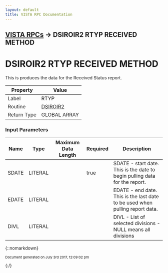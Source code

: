 ```yaml
---
layout: default
title: VISTA RPC Documentation
---
```


## [VISTA RPCs](TableOfContents) &#8594; DSIROIR2 RTYP RECEIVED METHOD
# DSIROIR2 RTYP RECEIVED METHOD

This is produces the data for the Received Status report. 

Property | Value
--- | ---
Label | RTYP
Routine | [DSIROIR2](http://code.osehra.org/dox/Routine_DSIROIR2_source.html)
Return Type | GLOBAL ARRAY


### Input Parameters

Name | Type | Maximum Data Length | Required | Description
--- | --- | --- | --- | ---
SDATE | LITERAL |  | true | SDATE - start date.  This is the date to begin pulling data for the report.
EDATE | LITERAL |  |  | EDATE - end date.  This is the last date to be used when pulling report data.
DIVL | LITERAL |  |  | DIVL  - List of selected divisions - NULL means all divisions



{::nomarkdown} <br/><p style="font-size: 11px">Document generated on July 3rd 2017, 12:09:02 pm</p>{:/}
